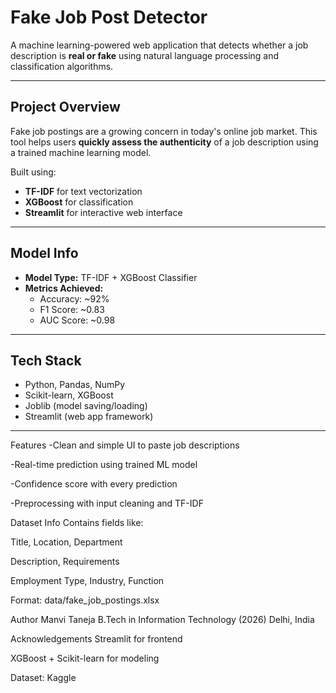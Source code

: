 # Fake Job Post Detector

A machine learning-powered web application that detects whether a job description is **real or fake** using natural language processing and classification algorithms.

---

## Project Overview

Fake job postings are a growing concern in today's online job market. This tool helps users **quickly assess the authenticity** of a job description using a trained machine learning model.

Built using:
- **TF-IDF** for text vectorization
- **XGBoost** for classification
- **Streamlit** for interactive web interface

---

## Model Info

- **Model Type:** TF-IDF + XGBoost Classifier  
- **Metrics Achieved:**
  - Accuracy: ~92%
  - F1 Score: ~0.83
  - AUC Score: ~0.98

---

## Tech Stack

- Python, Pandas, NumPy
- Scikit-learn, XGBoost
- Joblib (model saving/loading)
- Streamlit (web app framework)

---

 Features
-Clean and simple UI to paste job descriptions

-Real-time prediction using trained ML model

-Confidence score with every prediction

-Preprocessing with input cleaning and TF-IDF

 Dataset Info
Contains fields like:

Title, Location, Department

Description, Requirements

Employment Type, Industry, Function

Format: data/fake_job_postings.xlsx

Author
Manvi Taneja
B.Tech in Information Technology (2026)
Delhi, India

Acknowledgements
Streamlit for frontend

XGBoost + Scikit-learn for modeling

Dataset: Kaggle
